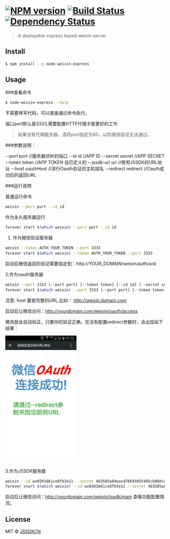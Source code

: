 #  [![NPM version][npm-image]][npm-url] [![Build Status][travis-image]][travis-url] [![Dependency Status][daviddm-image]][daviddm-url]

> A deployable express based weixin server


## Install

```sh
$ npm install --g node-weixin-express
```


## Usage

###查看命令

```sh
$ node-weixin-express --help
```

不需要再写代码，可以直接通过命令执行。

端口port默认是3333,需要配置HTTP代理才能更好的工作
  >如果没有代理服务器，请将port指定为80，以防微信验证无法通过。


###参数说明：

--port port         //服务器侦听的端口
--id id             //APP ID
--secret secret     //APP SECRET
--token token       //APP TOKEN 自已定义的
--jssdk-url url     //使用JSSDK的URL地址
--host oauthHost    //进行Oauth验证的主机域名
--redirect redirect //Oauth成功后的返回URL


###运行说明

普通运行命令
```sh
weixin --port port --id id 
```

作为永久服务器运行
```sh
forever start $(which weixin) --port port --id id 
```

1. 作为微信验证服务器

```sh
weixin --token AUTH_YOUR_TOKEN --port 3333
forever start $(which weixin) --token AUTH_YOUR_TOKEN --port 3333
```

启动后微信返回的验证需要指定到：http://YOUR_DOMAIN/weixin/auth/ack


2.作为oauth服务器

```sh
weixin --port 3333 [--port port] [--token token] [--id id] [--secret secret] [--host host] [--redirect redirect]
forever start $(which weixin) --port 3333 [--port port] [--token token] [--id id] [--secret secret] [--host host] [--redirect redirect]
```

注意: host 要是完整的URL,比如： http://weixin.domain.com

启动后让微信访问：http://yourdomain.com/weixin/oauth/access

微信就会自动验证，只要你的验证正确，在没有配置redirect参数时，会出现如下结果：

<img src="/images/oauth-success.jpg" height="400"/>

3.作为JSSDK服务器

```sh
weixin --id wx0201661ce8fb3e11 --secret 483585a84eacd76693855485cb88dc8a --token c9be82f386afdb214b0285e96cb9cb82 --jssdk-url http://wx.t1bao.com/weixin/jssdk/main
forever start $(which weixin) --id wx0201661ce8fb3e11 --secret 483585a84eacd76693855485cb88dc8a --token c9be82f386afdb214b0285e96cb9cb82 --jssdk-url http://wx.t1bao.com/weixin/jssdk/main
```

启动后让微信访问：http://yourdomain.com/weixin/jssdk/main
查看功能配置情况。



## License

MIT © [JSSDKCN](blog.3gcnbeta.com)


[npm-image]: https://badge.fury.io/js/node-weixin-express.svg
[npm-url]: https://npmjs.org/package/node-weixin-express
[travis-image]: https://travis-ci.org/JSSDKCN/node-weixin-express.svg?branch=master
[travis-url]: https://travis-ci.org/JSSDKCN/node-weixin-express
[daviddm-image]: https://david-dm.org/JSSDKCN/node-weixin-express.svg?theme=shields.io
[daviddm-url]: https://david-dm.org/JSSDKCN/node-weixin-express

